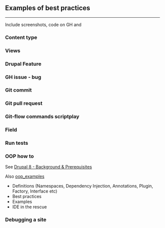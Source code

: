 ## Examples of best practices
--------------------------------
Include screenshots, code on GH and

### Content type

### Views

### Drupal Feature

### GH issue - bug

### Git commit

### Git pull request

### Git-flow commands scriptplay

### Field

### Run tests

### OOP how to
See [Drupal 8 - Background & Prerequisites](https://www.drupal.org/getting-started-d8-bkg-prereq)

Also [oop_examples](https://www.drupal.org/project/oop_examples)

- Definitions (Namespaces, Dependency Injection, Annotations, Plugin, Factory, Interface etc)
- Best practices
- Examples
- IDE in the rescue

### Debugging a site

